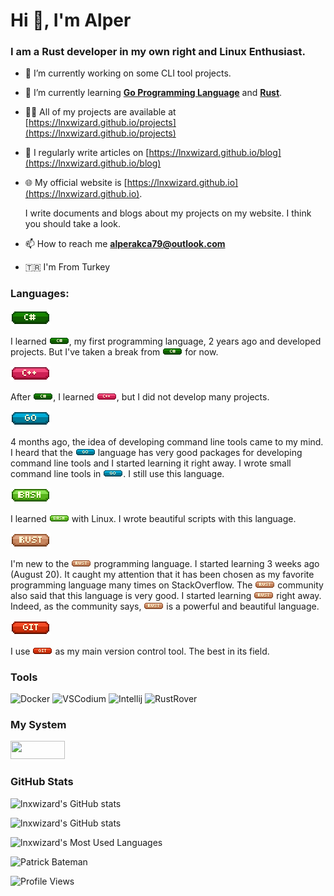 # Hi 👋, I'm Alper
### I am a Rust developer in my own right and Linux Enthusiast.

- 🔭 I’m currently working on some CLI tool projects.

- 🌱 I’m currently learning [**Go Programming Language**](https://github.com/golang/go) and [**Rust**](https://github.com/rust-lang/rust).

- 👨‍💻 All of my projects are available at [https://lnxwizard.github.io/projects](https://lnxwizard.github.io/projects)

- 📝 I regularly write articles on [https://lnxwizard.github.io/blog](https://lnxwizard.github.io/blog)

- 🌐 My official website is [https://lnxwizard.github.io](https://lnxwizard.github.io). 
  
  I write documents and blogs about my projects on my website. I think you should take a look.

- 📫 How to reach me **alperakca79@outlook.com**

- 🇹🇷 I'm From Turkey


### Languages:
![C#](res/c-sharp-64x24.png)

I learned ![C#](res/c-sharp.png), my first programming language, 2 years ago and developed projects. But I've taken a break from ![C#](res/c-sharp.png) for now.


![C++](res/c-plus-plus-64x24.png)

After ![C#](res/c-sharp.png), I learned ![C++](res/c-plus-plus.png), but I did not develop many projects.


![Go](res/go-lang-64x24.png)

4 months ago, the idea of developing command line tools came to my mind. I heard that the ![Go](res/go-lang.png) language has very good packages for developing command line tools and I started learning it right away. I wrote small command line tools in ![Go](res/go-lang.png). I still use this language.


![Bash](res/bash-64x24.png)

I learned ![Bash](res/bash.png) with Linux. I wrote beautiful scripts with this language.


![Rust](res/rust-lang-64x24.png)

I'm new to the ![Rust](res/rust-lang.png) programming language. I started learning 3 weeks ago (August 20). It caught my attention that it has been chosen as my favorite programming language many times on StackOverflow. The ![Rust](res/rust-lang.png) community also said that this language is very good. I started learning ![Rust](res/rust-lang.png) right away. Indeed, as the community says, ![Rust](res/rust-lang.png) is a powerful and beautiful language.


![Git](res/git-scm-64x24.png)

I use ![Git](res/git-scm.png) as my main version control tool. The best in its field.


### Tools

![Docker](https://github.com/lnxwizard/lnxwizard/assets/91411319/ae75c224-cfaa-4533-bd45-01c171c8debc)
<img alt="VSCodium" src="https://github.com/lnxwizard/lnxwizard/assets/91411319/7cab8fa5-7973-458c-915f-f0bbfcef2da7" width="48" height="48">
![Intellij](https://github.com/lnxwizard/lnxwizard/assets/91411319/0103a768-d914-473a-9c5b-6e6dca660582)
<img alt="RustRover" src="https://github.com/lnxwizard/examples.rs/assets/91411319/940256fd-d25b-4e20-8519-0dfd216a886e" width="42" height="42">


### My System
<a href="https://fedoraproject.org"><img width="87" height="29" src="https://github.com/lnxwizard/lnxwizard/assets/91411319/3bd99547-30df-4e64-b2e8-457d0487cdf8"></a>


### GitHub Stats

![lnxwizard's GitHub stats](https://github-readme-stats.vercel.app/api?username=lnxwizard&show_icons=true&locale=en)

![lnxwizard's GitHub stats](https://github-readme-streak-stats.herokuapp.com/?user=lnxwizard&)

![lnxwizard's Most Used Languages](https://github-readme-stats.vercel.app/api/top-langs?username=lnxwizard&hide=html,css)

![Patrick Bateman](https://github.com/lnxwizard/lnxwizard/assets/91411319/3810b1ed-5063-4468-8315-dcd622b185f6)

![Profile Views](https://komarev.com/ghpvc/?username=lnxwizard&label=Profile%20views&color=0e75b6&style=flat)

